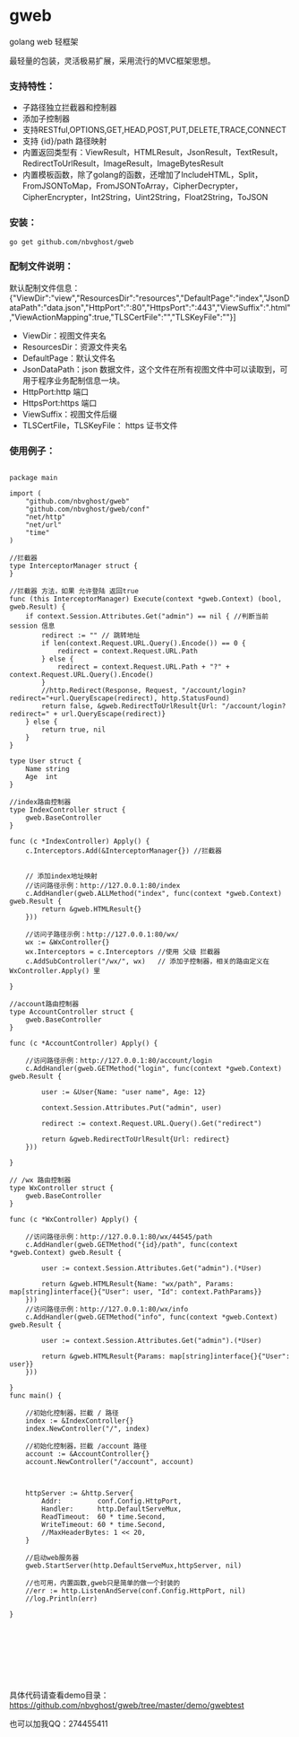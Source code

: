 # gweb
golang web 轻框架

最轻量的包装，灵活极易扩展，采用流行的MVC框架思想。

### 支持特性：
  - 子路径独立拦截器和控制器
  - 添加子控制器
  - 支持RESTful,OPTIONS,GET,HEAD,POST,PUT,DELETE,TRACE,CONNECT
  - 支持 {id}/path 路径映射
  - 内置返回类型有：ViewResult，HTMLResult，JsonResult，TextResult，RedirectToUrlResult，ImageResult，ImageBytesResult
  - 内置模板函数，除了golang的函数，还增加了IncludeHTML，Split，FromJSONToMap，FromJSONToArray，CipherDecrypter，CipherEncrypter，Int2String，Uint2String，Float2String，ToJSON

### 安装：

```sh
go get github.com/nbvghost/gweb
```

### 配制文件说明：
默认配制文件信息：
{"ViewDir":"view","ResourcesDir":"resources","DefaultPage":"index","JsonDataPath":"data.json","HttpPort":":80","HttpsPort":":443","ViewSuffix":".html","ViewActionMapping":true,"TLSCertFile":"","TLSKeyFile":""}]
  - ViewDir：视图文件夹名
  - ResourcesDir：资源文件夹名
  - DefaultPage：默认文件名
  - JsonDataPath：json 数据文件，这个文件在所有视图文件中可以读取到，可用于程序业务配制信息一块。
  - HttpPort:http 端口
  - HttpsPort:https 端口
  - ViewSuffix：视图文件后缀
  - TLSCertFile，TLSKeyFile： https 证书文件

### 使用例子：
```golang

package main

import (
	"github.com/nbvghost/gweb"
	"github.com/nbvghost/gweb/conf"
	"net/http"
	"net/url"
	"time"
)

//拦截器
type InterceptorManager struct {
}

//拦截器 方法，如果 允许登陆 返回true
func (this InterceptorManager) Execute(context *gweb.Context) (bool, gweb.Result) {
	if context.Session.Attributes.Get("admin") == nil { //判断当前 session 信息
		redirect := "" // 跳转地址
		if len(context.Request.URL.Query().Encode()) == 0 {
			redirect = context.Request.URL.Path
		} else {
			redirect = context.Request.URL.Path + "?" + context.Request.URL.Query().Encode()
		}
		//http.Redirect(Response, Request, "/account/login?redirect="+url.QueryEscape(redirect), http.StatusFound)
		return false, &gweb.RedirectToUrlResult{Url: "/account/login?redirect=" + url.QueryEscape(redirect)}
	} else {
		return true, nil
	}
}

type User struct {
	Name string
	Age  int
}

//index路由控制器
type IndexController struct {
	gweb.BaseController
}

func (c *IndexController) Apply() {
	c.Interceptors.Add(&InterceptorManager{}) //拦截器


	// 添加index地址映射
	//访问路径示例：http://127.0.0.1:80/index
	c.AddHandler(gweb.ALLMethod("index", func(context *gweb.Context) gweb.Result {
		return &gweb.HTMLResult{}
	}))

	//访问子路径示例：http://127.0.0.1:80/wx/
	wx := &WxController{}
	wx.Interceptors = c.Interceptors //使用 父级 拦截器
	c.AddSubController("/wx/", wx)   // 添加子控制器，相关的路由定义在 WxController.Apply() 里

}

//account路由控制器
type AccountController struct {
	gweb.BaseController
}

func (c *AccountController) Apply() {

	//访问路径示例：http://127.0.0.1:80/account/login
	c.AddHandler(gweb.GETMethod("login", func(context *gweb.Context) gweb.Result {

		user := &User{Name: "user name", Age: 12}

		context.Session.Attributes.Put("admin", user)

		redirect := context.Request.URL.Query().Get("redirect")

		return &gweb.RedirectToUrlResult{Url: redirect}
	}))

}

// /wx 路由控制器
type WxController struct {
	gweb.BaseController
}

func (c *WxController) Apply() {

	//访问路径示例：http://127.0.0.1:80/wx/44545/path
	c.AddHandler(gweb.GETMethod("{id}/path", func(context *gweb.Context) gweb.Result {

		user := context.Session.Attributes.Get("admin").(*User)

		return &gweb.HTMLResult{Name: "wx/path", Params: map[string]interface{}{"User": user, "Id": context.PathParams}}
	}))
	//访问路径示例：http://127.0.0.1:80/wx/info
	c.AddHandler(gweb.GETMethod("info", func(context *gweb.Context) gweb.Result {

		user := context.Session.Attributes.Get("admin").(*User)

		return &gweb.HTMLResult{Params: map[string]interface{}{"User": user}}
	}))

}
func main() {

	//初始化控制器，拦截 / 路径
	index := &IndexController{}
	index.NewController("/", index)

	//初始化控制器，拦截 /account 路径
	account := &AccountController{}
	account.NewController("/account", account)



	httpServer := &http.Server{
		Addr:         conf.Config.HttpPort,
		Handler:      http.DefaultServeMux,
		ReadTimeout:  60 * time.Second,
		WriteTimeout: 60 * time.Second,
		//MaxHeaderBytes: 1 << 20,
	}

	//启动web服务器
	gweb.StartServer(http.DefaultServeMux,httpServer, nil)

	//也可用，内置函数,gweb只是简单的做一个封装的
	//err := http.ListenAndServe(conf.Config.HttpPort, nil)
	//log.Println(err)

}









```
具体代码请查看demo目录：https://github.com/nbvghost/gweb/tree/master/demo/gwebtest

也可以加我QQ：274455411
